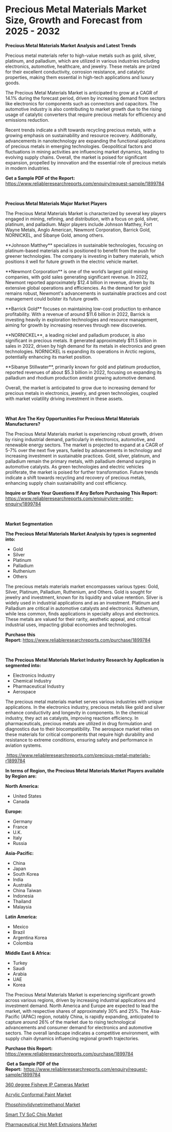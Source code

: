 <p><h1>Precious Metal Materials Market Size, Growth and Forecast from 2025 - 2032</h1></p><p><strong>Precious Metal Materials Market Analysis and Latest Trends</strong></p>
<p><p>Precious metal materials refer to high-value metals such as gold, silver, platinum, and palladium, which are utilized in various industries including electronics, automotive, healthcare, and jewelry. These metals are prized for their excellent conductivity, corrosion resistance, and catalytic properties, making them essential in high-tech applications and luxury goods.</p><p>The Precious Metal Materials Market is anticipated to grow at a CAGR of 14.1% during the forecast period, driven by increasing demand from sectors like electronics for components such as connectors and capacitors. The automotive industry is also contributing to market growth due to the rising usage of catalytic converters that require precious metals for efficiency and emissions reduction.</p><p>Recent trends indicate a shift towards recycling precious metals, with a growing emphasis on sustainability and resource recovery. Additionally, advancements in nanotechnology are expanding the functional applications of precious metals in emerging technologies. Geopolitical factors and fluctuations in mining activities are influencing market dynamics, leading to evolving supply chains. Overall, the market is poised for significant expansion, propelled by innovation and the essential role of precious metals in modern industries.</p></p>
<p><strong>Get a Sample PDF of the Report:&nbsp;</strong> <a href="https://www.reliableresearchreports.com/enquiry/request-sample/1899784?utm_campaign=16&utm_medium=2&utm_source=Github&utm_content=ia&utm_term=04022025&utm_id=precious-metal-materials">https://www.reliableresearchreports.com/enquiry/request-sample/1899784</a></p>
<p>&nbsp;</p>
<p><strong>Precious Metal Materials Major Market Players</strong></p>
<p><p>The Precious Metal Materials Market is characterized by several key players engaged in mining, refining, and distribution, with a focus on gold, silver, platinum, and palladium. Major players include Johnson Matthey, Fort Wayne Metals, Anglo American, Newmont Corporation, Barrick Gold, NORNICKEL, and Sibanye Gold, among others.</p><p>**Johnson Matthey** specializes in sustainable technologies, focusing on platinum-based materials and is positioned to benefit from the push for greener technologies. The company is investing in battery materials, which positions it well for future growth in the electric vehicle market.</p><p>**Newmont Corporation** is one of the world’s largest gold mining companies, with gold sales generating significant revenue. In 2022, Newmont reported approximately $12.4 billion in revenue, driven by its extensive global operations and efficiencies. As the demand for gold remains robust, Newmont's advancements in sustainable practices and cost management could bolster its future growth.</p><p>**Barrick Gold** focuses on maintaining low-cost production to enhance profitability. With a revenue of around $11.6 billion in 2022, Barrick is investing heavily in exploration technologies and resource management, aiming for growth by increasing reserves through new discoveries.</p><p>**NORNICKEL**, a leading nickel and palladium producer, is also significant in precious metals. It generated approximately $11.5 billion in sales in 2022, driven by high demand for its metals in electronics and green technologies. NORNICKEL is expanding its operations in Arctic regions, potentially enhancing its market position.</p><p>**Sibanye Stillwater**, primarily known for gold and platinum production, reported revenues of about $5.3 billion in 2022, focusing on expanding its palladium and rhodium production amidst growing automotive demand.</p><p>Overall, the market is anticipated to grow due to increasing demand for precious metals in electronics, jewelry, and green technologies, coupled with market volatility driving investment in these assets.</p></p>
<p>&nbsp;</p>
<p><strong>What Are The Key Opportunities For Precious Metal Materials Manufacturers?</strong></p>
<p><p>The Precious Metal Materials market is experiencing robust growth, driven by rising industrial demand, particularly in electronics, automotive, and renewable energy sectors. The market is projected to expand at a CAGR of 5-7% over the next five years, fueled by advancements in technology and increasing investment in sustainable practices. Gold, silver, platinum, and palladium remain the primary metals, with palladium demand surging in automotive catalysts. As green technologies and electric vehicles proliferate, the market is poised for further transformation. Future trends indicate a shift towards recycling and recovery of precious metals, enhancing supply chain sustainability and cost efficiency.</p></p>
<p><strong>Inquire or Share Your Questions If Any Before Purchasing This Report:</strong> <a href="https://www.reliableresearchreports.com/enquiry/pre-order-enquiry/1899784?utm_campaign=16&utm_medium=2&utm_source=Github&utm_content=ia&utm_term=04022025&utm_id=precious-metal-materials">https://www.reliableresearchreports.com/enquiry/pre-order-enquiry/1899784</a></p>
<p>&nbsp;</p>
<p><strong>Market Segmentation</strong></p>
<p><strong>The Precious Metal Materials Market Analysis by types is segmented into:</strong></p>
<p><ul><li>Gold</li><li>Silver</li><li>Platinum</li><li>Palladium</li><li>Ruthenium</li><li>Others</li></ul></p>
<p><p>The precious metals materials market encompasses various types: Gold, Silver, Platinum, Palladium, Ruthenium, and Others. Gold is sought for jewelry and investment, known for its liquidity and value retention. Silver is widely used in industrial applications and as an investment. Platinum and Palladium are critical in automotive catalysts and electronics. Ruthenium, while less common, finds applications in specialty alloys and electronics. These metals are valued for their rarity, aesthetic appeal, and critical industrial uses, impacting global economies and technologies.</p></p>
<p><strong>Purchase this Report:&nbsp;</strong><a href="https://www.reliableresearchreports.com/purchase/1899784?utm_campaign=16&utm_medium=2&utm_source=Github&utm_content=ia&utm_term=04022025&utm_id=precious-metal-materials">https://www.reliableresearchreports.com/purchase/1899784</a></p>
<p>&nbsp;</p>
<p><strong>The Precious Metal Materials Market Industry Research by Application is segmented into:</strong></p>
<p><ul><li>Electronics Industry</li><li>Chemical Industry</li><li>Pharmaceutical Industry</li><li>Aerospace</li></ul></p>
<p><p>The precious metal materials market serves various industries with unique applications. In the electronics industry, precious metals like gold and silver enhance conductivity and longevity in components. In the chemical industry, they act as catalysts, improving reaction efficiency. In pharmaceuticals, precious metals are utilized in drug formulation and diagnostics due to their biocompatibility. The aerospace market relies on these materials for critical components that require high durability and resistance to extreme conditions, ensuring safety and performance in aviation systems.</p></p>
<p><a href="https://www.reliableresearchreports.com/precious-metal-materials-r1899784?utm_campaign=16&utm_medium=2&utm_source=Github&utm_content=ia&utm_term=04022025&utm_id=precious-metal-materials">&nbsp;https://www.reliableresearchreports.com/precious-metal-materials-r1899784</a></p>
<p><strong>In terms of Region, the Precious Metal Materials Market Players available by Region are:</strong></p>
<p>
    <p> <strong> North America: </strong>
        <ul>
            <li>United States</li>
            <li>Canada</li>
        </ul>
        </p> 
    <p> <strong> Europe: </strong>
        <ul>
            <li>Germany</li>
            <li>France</li>
            <li>U.K.</li>
            <li>Italy</li>
            <li>Russia</li>
        </ul>
        </p> 
    <p> <strong> Asia-Pacific: </strong>
        <ul>
            <li>China</li>
            <li>Japan</li>
            <li>South Korea</li>
            <li>India</li>
            <li>Australia</li>
            <li>China Taiwan</li>
            <li>Indonesia</li>
            <li>Thailand</li>
            <li>Malaysia</li>
        </ul>
        </p> 
    <p> <strong> Latin America: </strong>
        <ul>
            <li>Mexico</li>
            <li>Brazil</li>
            <li>Argentina Korea</li>
            <li>Colombia</li>
        </ul>
        </p> 
    <p> <strong> Middle East & Africa: </strong>
        <ul>
            <li>Turkey</li>
            <li>Saudi</li>
            <li>Arabia</li>
            <li>UAE</li>
            <li>Korea</li>
        </ul>
    </p>
    </p>
<p><p>The Precious Metal Materials Market is experiencing significant growth across various regions, driven by increasing industrial applications and investment demand. North America and Europe are expected to lead the market, with respective shares of approximately 30% and 25%. The Asia-Pacific (APAC) region, notably China, is rapidly expanding, anticipated to capture around 26% of the market due to rising technological advancements and consumer demand for electronics and automotive sectors. The overall landscape indicates a competitive environment, with supply chain dynamics influencing regional growth trajectories.</p></p>
<p><strong>Purchase this Report: </strong><a href="https://www.reliableresearchreports.com/purchase/1899784?utm_campaign=16&utm_medium=2&utm_source=Github&utm_content=ia&utm_term=04022025&utm_id=precious-metal-materials">https://www.reliableresearchreports.com/purchase/1899784</a></p>
<p>&nbsp;<strong>Get a Sample PDF of the Report:&nbsp;&nbsp;</strong><a href="https://www.reliableresearchreports.com/enquiry/request-sample/1899784?utm_campaign=16&utm_medium=2&utm_source=Github&utm_content=ia&utm_term=04022025&utm_id=precious-metal-materials">https://www.reliableresearchreports.com/enquiry/request-sample/1899784</a></p>
<p><strong></strong></p>
<p><p><a href="https://www.linkedin.com/pulse/in-depth-analysis-size-360-degree-fisheye-ip-cameras-market-wm6rf?utm_campaign=16&utm_medium=2&utm_source=Github&utm_content=ia&utm_term=04022025&utm_id=precious-metal-materials">360 degree Fisheye IP Cameras Market</a></p><p><a href="https://github.com/mezokathleen834/Market-Research-Report-List-1/blob/main/acrylic-conformal-paint-market.md?utm_campaign=16&utm_medium=2&utm_source=Github&utm_content=ia&utm_term=04022025&utm_id=precious-metal-materials">Acrylic Conformal Paint Market</a></p><p><a href="https://github.com/bholdsfofie/Market-Research-Report-List-1/blob/main/phosphinylidynetrimethanol-market.md?utm_campaign=16&utm_medium=2&utm_source=Github&utm_content=ia&utm_term=04022025&utm_id=precious-metal-materials">Phosphinylidynetrimethanol Market</a></p><p><a href="https://www.linkedin.com/pulse/projected-growth-smart-tv-soc-chip-market-size-scope-analysis-qhysf?utm_campaign=16&utm_medium=2&utm_source=Github&utm_content=ia&utm_term=04022025&utm_id=precious-metal-materials">Smart TV SoC Chip Market</a></p><p><a href="https://www.linkedin.com/pulse/pharmaceutical-hot-melt-extrusions-market-overview-size-4vwkf?utm_campaign=16&utm_medium=2&utm_source=Github&utm_content=ia&utm_term=04022025&utm_id=precious-metal-materials">Pharmaceutical Hot Melt Extrusions Market</a></p></p>